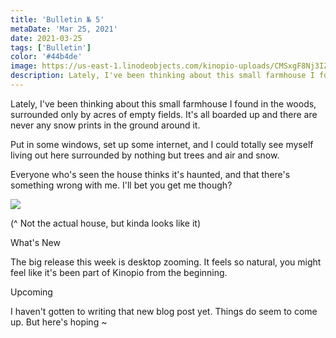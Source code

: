 ```yaml
---
title: 'Bulletin № 5'
metaDate: 'Mar 25, 2021'
date: 2021-03-25
tags: ['Bulletin']
color: '#44b4de'
image: https://us-east-1.linodeobjects.com/kinopio-uploads/CMSxgF8Nj3IZdR-EZP_VN/original-7b157da1176c9fb697d5cfd3ebabe427.jpg
description: Lately, I've been thinking about this small farmhouse I found in the woods, surrounded only by acres of empty fields. It's all boarded up and there are never any snow prints in the ground around it
---
```


  <p>
    Lately, I've been thinking about this small farmhouse I found in the woods, surrounded only by acres of empty fields. It's all boarded up and there are never any snow prints in the ground around it.
  </p>
  <p>
    Put in some windows, set up some internet, and I could totally see myself living out here surrounded by nothing but trees and air and snow.
  </p>
  <p>
    Everyone who's seen the house thinks it's haunted, and that there's something wrong with me. I'll bet you get me though?
  </p>
  <p>
    <img src="https://us-east-1.linodeobjects.com/kinopio-uploads/CMSxgF8Nj3IZdR-EZP_VN/original-7b157da1176c9fb697d5cfd3ebabe427.jpg"/>
  </p>
  <p>
    (^ Not the actual house, but kinda looks like it)
  </p>

  <p>
    <span class="badge info">What's New</span>
  </p>
  <!-- 🛶 -->
  <p>
    The big release this week is desktop zooming. It feels so natural, you might feel like it's been part of Kinopio from the beginning.
  </p>

  <p>
    <span class="badge info">Upcoming</span>
  </p>
    <!-- 🛶 -->
  <p>
    I haven't gotten to writing that new blog post yet. Things do seem to come up. But here's hoping ~
  </p>
